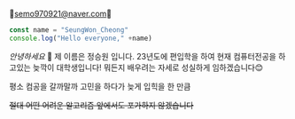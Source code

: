 📩semo970921@naver.com📩

```javascript
const name = "SeungWon_Cheong"
console.log("Hello everyone," +name)
```

*안녕하세요* 👋
제 이름은 정승원 입니다.
23년도에 편입학을 하여 현재 컴퓨터전공을 하고있는 늦깍이 대학생입니다!
뭐든지 배우려는 자세로 성실하게 임하겠습니다😊

평소 컴공을 갈까말까 고민을 하다가 늦게 입힉을 한 만큼

~~절대 어떤 어려운 알고리즘 앞에서도 포가하지 않겠습니다~~


<!--
**SeungWon-Cheong/SeungWon-Cheong** is a ✨ _special_ ✨ repository because its `README.md` (this file) appears on your GitHub profile.

Here are some ideas to get you started:

- 🔭 I’m currently working on ...
- 🌱 I’m currently learning ...
- 👯 I’m looking to collaborate on ...
- 🤔 I’m looking for help with ...
- 💬 Ask me about ...
- 📫 How to reach me: ...
- 😄 Pronouns: ...
- ⚡ Fun fact: ...
-->
